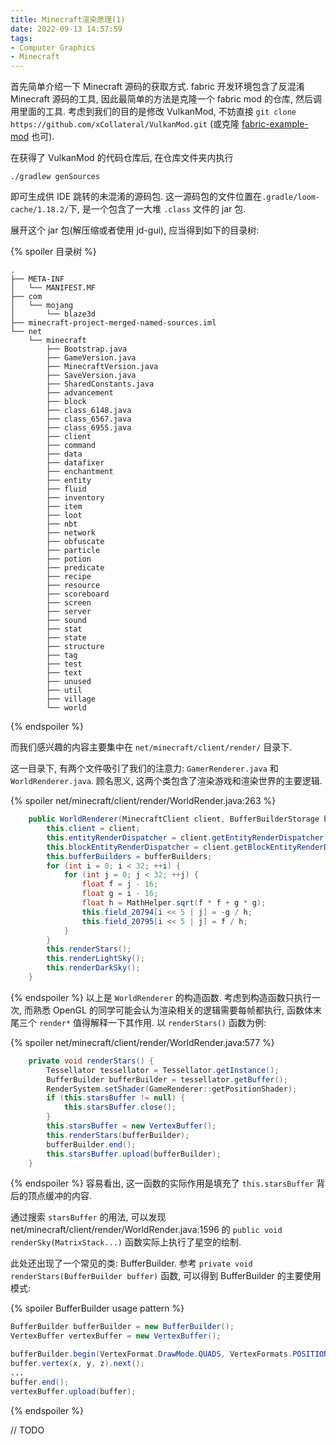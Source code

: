 ```yaml
---
title: Minecraft渲染原理(1)
date: 2022-09-13 14:57:59
tags:
- Computer Graphics
- Minecraft
---
```


首先简单介绍一下 Minecraft 源码的获取方式. fabric 开发环境包含了反混淆 Minecraft 源码的工具, 因此最简单的方法是克隆一个 fabric mod 的仓库, 然后调用里面的工具. 考虑到我们的目的是修改 VulkanMod, 不妨直接 `git clone https://github.com/xCollateral/VulkanMod.git` (或克隆 [fabric-example-mod](`https://github.com/FabricMC/fabric-example-mod`) 也可).

在获得了 VulkanMod 的代码仓库后, 在仓库文件夹内执行
```shell
./gradlew genSources
```
即可生成供 IDE 跳转的未混淆的源码包. 这一源码包的文件位置在`.gradle/loom-cache/1.18.2/`下, 是一个包含了一大堆 `.class` 文件的 jar 包.

<!-- more -->
展开这个 jar 包(解压缩或者使用 jd-gui), 应当得到如下的目录树:

{% spoiler 目录树 %}
```text
.
├── META-INF
│   └── MANIFEST.MF
├── com
│   └── mojang
│       └── blaze3d
├── minecraft-project-merged-named-sources.iml
└── net
    └── minecraft
        ├── Bootstrap.java
        ├── GameVersion.java
        ├── MinecraftVersion.java
        ├── SaveVersion.java
        ├── SharedConstants.java
        ├── advancement
        ├── block
        ├── class_6148.java
        ├── class_6567.java
        ├── class_6955.java
        ├── client
        ├── command
        ├── data
        ├── datafixer
        ├── enchantment
        ├── entity
        ├── fluid
        ├── inventory
        ├── item
        ├── loot
        ├── nbt
        ├── network
        ├── obfuscate
        ├── particle
        ├── potion
        ├── predicate
        ├── recipe
        ├── resource
        ├── scoreboard
        ├── screen
        ├── server
        ├── sound
        ├── stat
        ├── state
        ├── structure
        ├── tag
        ├── test
        ├── text
        ├── unused
        ├── util
        ├── village
        └── world
```
{% endspoiler %}

而我们感兴趣的内容主要集中在 `net/minecraft/client/render/` 目录下.

这一目录下, 有两个文件吸引了我们的注意力: `GamerRenderer.java` 和 `WorldRenderer.java`. 顾名思义, 这两个类包含了渲染游戏和渲染世界的主要逻辑.

{% spoiler net/minecraft/client/render/WorldRender.java:263 %}
```java
    public WorldRenderer(MinecraftClient client, BufferBuilderStorage bufferBuilders) {
        this.client = client;
        this.entityRenderDispatcher = client.getEntityRenderDispatcher();
        this.blockEntityRenderDispatcher = client.getBlockEntityRenderDispatcher();
        this.bufferBuilders = bufferBuilders;
        for (int i = 0; i < 32; ++i) {
            for (int j = 0; j < 32; ++j) {
                float f = j - 16;
                float g = i - 16;
                float h = MathHelper.sqrt(f * f + g * g);
                this.field_20794[i << 5 | j] = -g / h;
                this.field_20795[i << 5 | j] = f / h;
            }
        }
        this.renderStars();
        this.renderLightSky();
        this.renderDarkSky();
    }
```
{% endspoiler %}
以上是 `WorldRenderer` 的构造函数. 考虑到构造函数只执行一次, 而熟悉 OpenGL 的同学可能会认为渲染相关的逻辑需要每帧都执行, 函数体末尾三个 `render*` 值得解释一下其作用. 以 `renderStars()` 函数为例:

{% spoiler net/minecraft/client/render/WorldRender.java:577 %}
```java
    private void renderStars() {
        Tessellator tessellator = Tessellator.getInstance();
        BufferBuilder bufferBuilder = tessellator.getBuffer();
        RenderSystem.setShader(GameRenderer::getPositionShader);
        if (this.starsBuffer != null) {
            this.starsBuffer.close();
        }
        this.starsBuffer = new VertexBuffer();
        this.renderStars(bufferBuilder);
        bufferBuilder.end();
        this.starsBuffer.upload(bufferBuilder);
    }
```
{% endspoiler %}
容易看出, 这一函数的实际作用是填充了 `this.starsBuffer` 背后的顶点缓冲的内容. 

通过搜索 `starsBuffer` 的用法, 可以发现 net/minecraft/client/render/WorldRender.java:1596 的 `public void renderSky(MatrixStack...)` 函数实际上执行了星空的绘制.

此处还出现了一个常见的类: BufferBuilder. 参考 `private void renderStars(BufferBuilder buffer)` 函数, 可以得到 BufferBuilder 的主要使用模式:

{% spoiler BufferBuilder usage pattern %}
```java
BufferBuilder bufferBuilder = new BufferBuilder();
VertexBuffer vertexBuffer = new VertexBuffer();

bufferBuilder.begin(VertexFormat.DrawMode.QUADS, VertexFormats.POSITION);
buffer.vertex(x, y, z).next();
...
buffer.end();
vertexBuffer.upload(buffer);
```
{% endspoiler %}

// TODO
